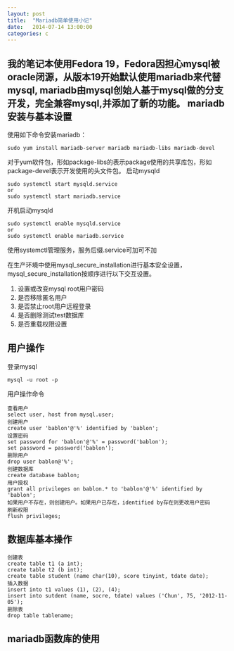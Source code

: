 ```yaml
---
layout: post
title:  "Mariadb简单使用小记"
date:   2014-07-14 13:00:00
categories: c
---
```


我的笔记本使用Fedora 19，Fedora因担心mysql被oracle闭源，从版本19开始默认使用mariadb来代替mysql, mariadb由mysql创始人基于mysql做的分支开发，完全兼容mysql,并添加了新的功能。
mariadb 安装与基本设置
----------------------

使用如下命令安装mariadb：

    sudo yum install mariadb-server mariadb mariadb-libs mariadb-devel
    
对于yum软件包，形如package-libs的表示package使用的共享库包，形如package-devel表示开发使用的头文件包。
启动mysqld

    sudo systemctl start mysqld.service
    or
    sudo systemctl start mariadb.service
    
开机启动mysqld

    sudo systemctl enable mysqld.service
    or
    sudo systemctl enable mariadb.service
    
使用systemctl管理服务，服务后缀.service可加可不加

在生产环境中使用mysql_secure_installation进行基本安全设置，mysql_secure_installation按顺序进行以下交互设置。

1. 设置或改变mysql root用户密码
2. 是否移除匿名用户
3. 是否禁止root用户远程登录
4. 是否删除测试test数据库
5. 是否重载权限设置

用户操作
--------
登录mysql

    mysql -u root -p

用户操作命令
    
    查看用户
    select user, host from mysql.user;
    创建用户
    create user 'bablon'@'%' identified by 'bablon';
    设置密码
    set password for 'bablon'@'%' = password('bablon');
    set password = password('bablon');
    删除用户
    drop user bablon@'%';
    创建数据库
    create database bablon;
    用户授权
    grant all privileges on bablon.* to 'bablon'@'%' identified by 'bablon';
    如果用户不存在，则创建用户。如果用户已存在，identified by存在则更改用户密码
    刷新权限
    flush privileges;
    
数据库基本操作
------------
    创建表
    create table t1 (a int);
    create table t2 (b int);
    create table student (name char(10), score tinyint, tdate date);
    插入数据
    insert into t1 values (1), (2), (4);
    insert into sutdent (name, socre, tdate) values ('Chun', 75, '2012-11-05');
    删除表
    drop table tablename;
    
mariadb函数库的使用
-------------------

